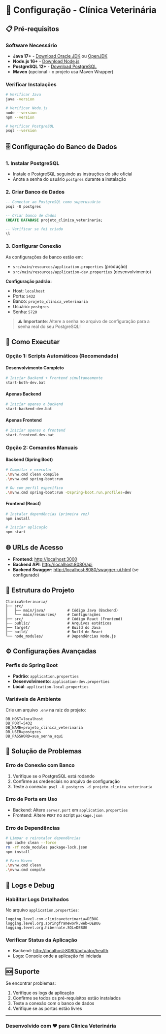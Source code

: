 # 🏥 Configuração - Clínica Veterinária

## 📋 Pré-requisitos

### Software Necessário

- **Java 17+** - [Download Oracle JDK](https://www.oracle.com/java/technologies/downloads/) ou [OpenJDK](https://adoptium.net/)
- **Node.js 16+** - [Download Node.js](https://nodejs.org/)
- **PostgreSQL 12+** - [Download PostgreSQL](https://www.postgresql.org/download/)
- **Maven** (opcional - o projeto usa Maven Wrapper)

### Verificar Instalações

```bash
# Verificar Java
java -version

# Verificar Node.js
node --version
npm --version

# Verificar PostgreSQL
psql --version
```

## 🗄️ Configuração do Banco de Dados

### 1. Instalar PostgreSQL

- Instale o PostgreSQL seguindo as instruções do site oficial
- Anote a senha do usuário `postgres` durante a instalação

### 2. Criar Banco de Dados

```sql
-- Conectar ao PostgreSQL como superusuário
psql -U postgres

-- Criar banco de dados
CREATE DATABASE projeto_clinica_veterinaria;

-- Verificar se foi criado
\l
```

### 3. Configurar Conexão

As configurações de banco estão em:

- `src/main/resources/application.properties` (produção)
- `src/main/resources/application-dev.properties` (desenvolvimento)

**Configuração padrão:**

- Host: `localhost`
- Porta: `5432`
- Banco: `projeto_clinica_veterinaria`
- Usuário: `postgres`
- Senha: `5720`

> ⚠️ **Importante**: Altere a senha no arquivo de configuração para a senha real do seu PostgreSQL!

## 🚀 Como Executar

### Opção 1: Scripts Automáticos (Recomendado)

#### Desenvolvimento Completo

```bash
# Iniciar Backend + Frontend simultaneamente
start-both-dev.bat
```

#### Apenas Backend

```bash
# Iniciar apenas o backend
start-backend-dev.bat
```

#### Apenas Frontend

```bash
# Iniciar apenas o frontend
start-frontend-dev.bat
```

### Opção 2: Comandos Manuais

#### Backend (Spring Boot)

```bash
# Compilar e executar
.\mvnw.cmd clean compile
.\mvnw.cmd spring-boot:run

# Ou com perfil específico
.\mvnw.cmd spring-boot:run -Dspring-boot.run.profiles=dev
```

#### Frontend (React)

```bash
# Instalar dependências (primeira vez)
npm install

# Iniciar aplicação
npm start
```

## 🌐 URLs de Acesso

- **Frontend**: <http://localhost:3000>
- **Backend API**: <http://localhost:8080/api>
- **Backend Swagger**: <http://localhost:8080/swagger-ui.html> (se configurado)

## 📁 Estrutura do Projeto

```text
ClinicaVeterinaria/
├── src/
│   ├── main/java/          # Código Java (Backend)
│   └── main/resources/     # Configurações
├── src/                    # Código React (Frontend)
├── public/                 # Arquivos estáticos
├── target/                 # Build do Java
├── build/                  # Build do React
└── node_modules/           # Dependências Node.js
```

## ⚙️ Configurações Avançadas

### Perfis do Spring Boot

- **Padrão**: `application.properties`
- **Desenvolvimento**: `application-dev.properties`
- **Local**: `application-local.properties`

### Variáveis de Ambiente

Crie um arquivo `.env` na raiz do projeto:

```env
DB_HOST=localhost
DB_PORT=5432
DB_NAME=projeto_clinica_veterinaria
DB_USER=postgres
DB_PASSWORD=sua_senha_aqui
```

## 🔧 Solução de Problemas

### Erro de Conexão com Banco

1. Verifique se o PostgreSQL está rodando
2. Confirme as credenciais no arquivo de configuração
3. Teste a conexão: `psql -U postgres -d projeto_clinica_veterinaria`

### Erro de Porta em Uso

- Backend: Altere `server.port` em `application.properties`
- Frontend: Altere `PORT` no script `package.json`

### Erro de Dependências

```bash
# Limpar e reinstalar dependências
npm cache clean --force
rm -rf node_modules package-lock.json
npm install

# Para Maven
.\mvnw.cmd clean
.\mvnw.cmd compile
```

## 📝 Logs e Debug

### Habilitar Logs Detalhados

No arquivo `application.properties`:

```properties
logging.level.com.clinicaveterinaria=DEBUG
logging.level.org.springframework.web=DEBUG
logging.level.org.hibernate.SQL=DEBUG
```

### Verificar Status da Aplicação

- Backend: <http://localhost:8080/actuator/health>
- Logs: Console onde a aplicação foi iniciada

## 🆘 Suporte

Se encontrar problemas:

1. Verifique os logs da aplicação
2. Confirme se todos os pré-requisitos estão instalados
3. Teste a conexão com o banco de dados
4. Verifique se as portas estão livres

---

### Desenvolvido com ❤️ para Clínica Veterinária
